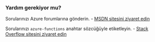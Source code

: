 ### Yardım gerekiyor mu?

Sorularınızı Azure forumlarına gönderin. - [MSDN sitesini ziyaret edin](http://go.microsoft.com/fwlink/?LinkId=780719)

Sorularınızı `azure-functions` anahtar sözcüğüyle etiketleyin. - [Stack Overflow sitesini ziyaret edin](http://stackoverflow.com/questions/tagged/azure-functions)


<!--HONumber=sep14_HO2-->


